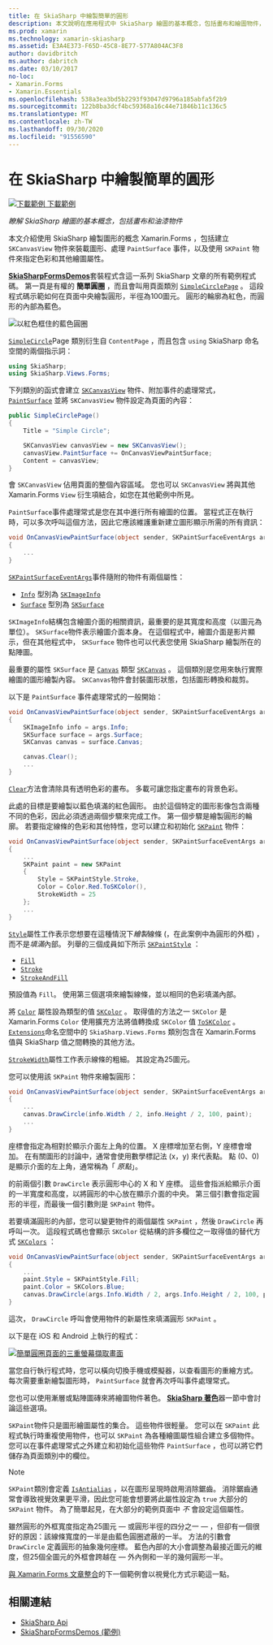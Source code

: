 ```yaml
---
title: 在 SkiaSharp 中繪製簡單的圓形
description: 本文說明在應用程式中 SkiaSharp 繪圖的基本概念，包括畫布和繪圖物件， Xamarin.Forms 並以範例程式碼示範這一點。
ms.prod: xamarin
ms.technology: xamarin-skiasharp
ms.assetid: E3A4E373-F65D-45C8-8E77-577A804AC3F8
author: davidbritch
ms.author: dabritch
ms.date: 03/10/2017
no-loc:
- Xamarin.Forms
- Xamarin.Essentials
ms.openlocfilehash: 538a3ea3bd5b2293f93047d9796a185abfa5f2b9
ms.sourcegitcommit: 122b8ba3dcf4bc59368a16c44e71846b11c136c5
ms.translationtype: MT
ms.contentlocale: zh-TW
ms.lasthandoff: 09/30/2020
ms.locfileid: "91556590"
---
```

# <a name="drawing-a-simple-circle-in-skiasharp"></a>在 SkiaSharp 中繪製簡單的圓形

[![下載範例](~/media/shared/download.png) 下載範例](https://docs.microsoft.com/samples/xamarin/xamarin-forms-samples/skiasharpforms-demos)

_瞭解 SkiaSharp 繪圖的基本概念，包括畫布和油漆物件_

本文介紹使用 SkiaSharp 繪製圖形的概念 Xamarin.Forms ，包括建立 `SKCanvasView` 物件來裝載圖形、處理 `PaintSurface` 事件，以及使用 `SKPaint` 物件來指定色彩和其他繪圖屬性。

[**SkiaSharpFormsDemos**](/samples/xamarin/xamarin-forms-samples/skiasharpforms-demos)套裝程式含這一系列 SkiaSharp 文章的所有範例程式碼。 第一頁是有權的 **簡單圓圈** ，而且會叫用頁面類別 [`SimpleCirclePage`](https://github.com/xamarin/xamarin-forms-samples/blob/master/SkiaSharpForms/Demos/Demos/SkiaSharpFormsDemos/Basics/SimpleCirclePage.cs) 。 這段程式碼示範如何在頁面中央繪製圓形，半徑為100圖元。 圓形的輪廓為紅色，而圓形的內部為藍色。

![以紅色框住的藍色圓圈](circle-images/circleexample.png)

[`SimpleCircle`](https://github.com/xamarin/xamarin-forms-samples/blob/master/SkiaSharpForms/Demos/Demos/SkiaSharpFormsDemos/Basics/SimpleCirclePage.cs)Page 類別衍生自 `ContentPage` ，而且包含 `using` SkiaSharp 命名空間的兩個指示詞：

```csharp
using SkiaSharp;
using SkiaSharp.Views.Forms;
```

下列類別的函式會建立 [`SKCanvasView`](xref:SkiaSharp.Views.Forms.SKCanvasView) 物件、附加事件的處理常式， [`PaintSurface`](xref:SkiaSharp.Views.Forms.SKCanvasView.PaintSurface) 並將 `SKCanvasView` 物件設定為頁面的內容：

```csharp
public SimpleCirclePage()
{
    Title = "Simple Circle";

    SKCanvasView canvasView = new SKCanvasView();
    canvasView.PaintSurface += OnCanvasViewPaintSurface;
    Content = canvasView;
}
```

會 `SKCanvasView` 佔用頁面的整個內容區域。 您也可以 `SKCanvasView` 將與其他 Xamarin.Forms `View` 衍生項結合，如您在其他範例中所見。

`PaintSurface`事件處理常式是您在其中進行所有繪圖的位置。 當程式正在執行時，可以多次呼叫這個方法，因此它應該維護重新建立圖形顯示所需的所有資訊：

```csharp
void OnCanvasViewPaintSurface(object sender, SKPaintSurfaceEventArgs args)
{
    ...
}

```

[`SKPaintSurfaceEventArgs`](xref:SkiaSharp.Views.Forms.SKPaintSurfaceEventArgs)事件隨附的物件有兩個屬性：

- [`Info`](xref:SkiaSharp.Views.Forms.SKPaintSurfaceEventArgs.Info) 型別為 [`SKImageInfo`](xref:SkiaSharp.SKImageInfo)
- [`Surface`](xref:SkiaSharp.Views.Forms.SKPaintSurfaceEventArgs.Surface) 型別為 [`SKSurface`](xref:SkiaSharp.SKSurface)

`SKImageInfo`結構包含繪圖介面的相關資訊，最重要的是其寬度和高度（以圖元為單位）。 `SKSurface`物件表示繪圖介面本身。 在這個程式中，繪圖介面是影片顯示，但在其他程式中， `SKSurface` 物件也可以代表您使用 SkiaSharp 繪製所在的點陣圖。

最重要的屬性 `SKSurface` 是 [`Canvas`](xref:SkiaSharp.SKSurface.Canvas) 類型 [`SKCanvas`](xref:SkiaSharp.SKCanvas) 。 這個類別是您用來執行實際繪圖的圖形繪製內容。 `SKCanvas`物件會封裝圖形狀態，包括圖形轉換和裁剪。

以下是 `PaintSurface` 事件處理常式的一般開始：

```csharp
void OnCanvasViewPaintSurface(object sender, SKPaintSurfaceEventArgs args)
{
    SKImageInfo info = args.Info;
    SKSurface surface = args.Surface;
    SKCanvas canvas = surface.Canvas;

    canvas.Clear();
    ...
}

```

[`Clear`](xref:SkiaSharp.SKCanvas.Clear)方法會清除具有透明色彩的畫布。 多載可讓您指定畫布的背景色彩。

此處的目標是要繪製以藍色填滿的紅色圓形。 由於這個特定的圖形影像包含兩種不同的色彩，因此必須透過兩個步驟來完成工作。 第一個步驟是繪製圓形的輪廓。 若要指定線條的色彩和其他特性，您可以建立和初始化 [`SKPaint`](xref:SkiaSharp.SKPaint) 物件：

```csharp
void OnCanvasViewPaintSurface(object sender, SKPaintSurfaceEventArgs args)
{
    ...
    SKPaint paint = new SKPaint
    {
        Style = SKPaintStyle.Stroke,
        Color = Color.Red.ToSKColor(),
        StrokeWidth = 25
    };
    ...
}
```

[`Style`](xref:SkiaSharp.SKPaint.Style)屬性工作表示您想要在這種情況下*繪製*線條 (，在此案例中為圓形的外框) ，而不是*填滿*內部。 列舉的三個成員如下所示 [`SKPaintStyle`](xref:SkiaSharp.SKPaintStyle) ：

- [`Fill`](xref:SkiaSharp.SKPaintStyle.Fill)
- [`Stroke`](xref:SkiaSharp.SKPaintStyle.Stroke)
- [`StrokeAndFill`](xref:SkiaSharp.SKPaintStyle.StrokeAndFill)

預設值為 `Fill`。 使用第三個選項來繪製線條，並以相同的色彩填滿內部。

將 [`Color`](xref:SkiaSharp.SKPaint.Color) 屬性設為類型的值 [`SKColor`](xref:SkiaSharp.SKColor) 。 取得值的方法之一 `SKColor` 是 Xamarin.Forms `Color` 使用擴充方法將值轉換成 `SKColor` 值 [`ToSKColor`](xref:SkiaSharp.Views.Forms.Extensions.ToSKColor*) 。 [`Extensions`](xref:SkiaSharp.Views.Forms.Extensions)命名空間中的 `SkiaSharp.Views.Forms` 類別包含在 Xamarin.Forms 值與 SkiaSharp 值之間轉換的其他方法。

[`StrokeWidth`](xref:SkiaSharp.SKPaint.StrokeWidth)屬性工作表示線條的粗細。 其設定為25圖元。

您可以使用該 `SKPaint` 物件來繪製圓形：

```csharp
void OnCanvasViewPaintSurface(object sender, SKPaintSurfaceEventArgs args)
{
    ...
    canvas.DrawCircle(info.Width / 2, info.Height / 2, 100, paint);
    ...
}
```

座標會指定為相對於顯示介面左上角的位置。 X 座標增加至右側，Y 座標會增加。 在有關圖形的討論中，通常會使用數學標記法 (x，y) 來代表點。 點 (0、0) 是顯示介面的左上角，通常稱為「 *原點*」。

的前兩個引數 `DrawCircle` 表示圓形中心的 X 和 Y 座標。 這些會指派給顯示介面的一半寬度和高度，以將圓形的中心放在顯示介面的中央。 第三個引數會指定圓形的半徑，而最後一個引數則是 `SKPaint` 物件。

若要填滿圓形的內部，您可以變更物件的兩個屬性 `SKPaint` ，然後 `DrawCircle` 再呼叫一次。 這段程式碼也會顯示 `SKColor` 從結構的許多欄位之一取得值的替代方式 [`SKColors`](xref:SkiaSharp.SKColors) ：

```csharp
void OnCanvasViewPaintSurface(object sender, SKPaintSurfaceEventArgs args)
{
    ...
    paint.Style = SKPaintStyle.Fill;
    paint.Color = SKColors.Blue;
    canvas.DrawCircle(args.Info.Width / 2, args.Info.Height / 2, 100, paint);
}
```

這次， `DrawCircle` 呼叫會使用物件的新屬性來填滿圓形 `SKPaint` 。

以下是在 iOS 和 Android 上執行的程式：

[![簡單圓圈頁面的三重螢幕擷取畫面](circle-images/simplecircle-small.png)](circle-images/simplecircle-large.png#lightbox "簡單圓圈頁面的三重螢幕擷取畫面")

當您自行執行程式時，您可以橫向切換手機或模擬器，以查看圖形的重繪方式。 每次需要重新繪製圖形時， `PaintSurface` 就會再次呼叫事件處理常式。

您也可以使用漸層或點陣圖磚來將繪圖物件著色。 [**SkiaSharp 著色**](../effects/shaders/index.md)器一節中會討論這些選項。

`SKPaint`物件只是圖形繪圖屬性的集合。 這些物件很輕量。 您可以在 `SKPaint` 此程式執行時重複使用物件，也可以 `SKPaint` 為各種繪圖屬性組合建立多個物件。 您可以在事件處理常式之外建立和初始化這些物件 `PaintSurface` ，也可以將它們儲存為頁面類別中的欄位。

> [!NOTE]
> `SKPaint`類別會定義 [`IsAntialias`](xref:SkiaSharp.SKPaint.IsAntialias) ，以在圖形呈現時啟用消除鋸齒。 消除鋸齒通常會導致視覺效果更平滑，因此您可能會想要將此屬性設定為 `true` 大部分的 `SKPaint` 物件。 為了簡單起見，在大部分的範例頁面中 _不_ 會設定這個屬性。

雖然圓形的外框寬度指定為25圖元 &mdash; 或圓形半徑的四分之一 &mdash; ，但卻有一個很好的原因：該線條寬度的一半是由藍色圓圈遮蔽的一半。 方法的引數會 `DrawCircle` 定義圓形的抽象幾何座標。 藍色內部的大小會調整為最接近圖元的維度，但25個全圖元的外框會跨越在 &mdash; 外內側和一半的幾何圓形一半。

[與 Xamarin.Forms 文章整合](~/xamarin-forms/user-interface/graphics/skiasharp/basics/integration.md)的下一個範例會以視覺化方式示範這一點。

## <a name="related-links"></a>相關連結

- [SkiaSharp Api](/dotnet/api/skiasharp)
- [SkiaSharpFormsDemos (範例) ](/samples/xamarin/xamarin-forms-samples/skiasharpforms-demos)